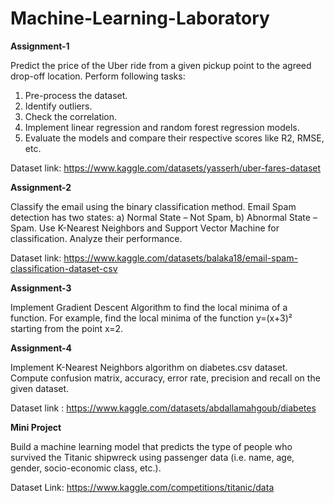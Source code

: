 # Machine-Learning-Laboratory

**Assignment-1**

Predict the price of the Uber ride from a given pickup point to the agreed drop-off location. Perform following tasks:
1. Pre-process the dataset.
2. Identify outliers.
3. Check the correlation.
4. Implement linear regression and random forest regression models.
5. Evaluate the models and compare their respective scores like R2, RMSE, etc.

Dataset link: https://www.kaggle.com/datasets/yasserh/uber-fares-dataset

**Assignment-2**

Classify the email using the binary classification method. Email Spam detection has two states: a) Normal State – Not Spam, b) Abnormal State – Spam. 
Use K-Nearest Neighbors and Support Vector Machine for classification. Analyze their performance.

Dataset link: https://www.kaggle.com/datasets/balaka18/email-spam-classification-dataset-csv

**Assignment-3**

Implement Gradient Descent Algorithm to find the local minima of a function. For example, find the local minima of the function y=(x+3)² starting from the point x=2.

**Assignment-4**

Implement K-Nearest Neighbors algorithm on diabetes.csv dataset. Compute confusion matrix, accuracy, error rate, precision and recall on the given dataset.

Dataset link : https://www.kaggle.com/datasets/abdallamahgoub/diabetes

**Mini Project**

Build a machine learning model that predicts the type of people who survived the Titanic shipwreck using passenger data (i.e. name, age, gender, socio-economic class, etc.). 

Dataset Link: https://www.kaggle.com/competitions/titanic/data
